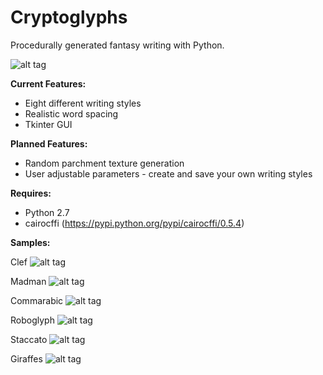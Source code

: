 Cryptoglyphs
============

Procedurally generated fantasy writing with Python.

![alt tag](http://i.imgur.com/Xzc7TIB.png)

**Current Features:**
* Eight different writing styles
* Realistic word spacing
* Tkinter GUI

**Planned Features:**
* Random parchment texture generation
* User adjustable parameters - create and save your own writing styles

**Requires:**
* Python 2.7
* cairocffi (https://pypi.python.org/pypi/cairocffi/0.5.4)

**Samples:**

Clef
![alt tag](http://i.imgur.com/DLGGBpQ.png)

Madman
![alt tag](http://i.imgur.com/gVnsnbc.png)

Commarabic
![alt tag](http://i.imgur.com/X9ixuSg.png)

Roboglyph
![alt tag](http://i.imgur.com/a5SDDJ4.png)

Staccato
![alt tag](http://i.imgur.com/2MMdFjK.png)

Giraffes
![alt tag](http://i.imgur.com/y4G8a4C.png)
